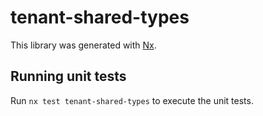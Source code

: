# tenant-shared-types

This library was generated with [Nx](https://nx.dev).

## Running unit tests

Run `nx test tenant-shared-types` to execute the unit tests.
